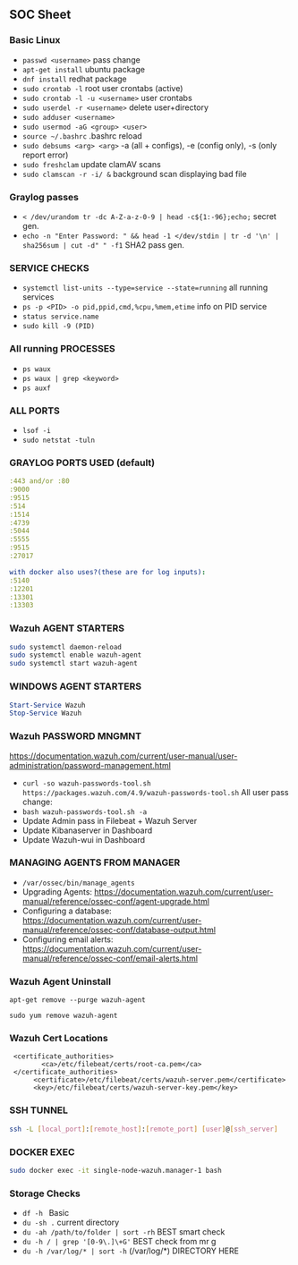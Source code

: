 ## SOC Sheet ##

### Basic Linux ###
- ```passwd <username>``` pass change
- ```apt-get install``` ubuntu package
- ```dnf install``` redhat package
- ```sudo crontab -l``` root user crontabs (active)
- ```sudo crontab -l -u <username>``` user crontabs
- ```sudo userdel -r <username>``` delete user+directory
- ```sudo adduser <username>```
- ```sudo usermod -aG <group> <user>```
- ```source ~/.bashrc``` .bashrc reload
- ```sudo debsums <arg> <arg>``` -a (all + configs), -e (config only), -s (only report error)
- ```sudo freshclam``` update clamAV scans
- ```sudo clamscan -r -i/ &``` background scan displaying bad file

### Graylog passes ###
- ```< /dev/urandom tr -dc A-Z-a-z-0-9 | head -c${1:-96};echo;``` secret gen.
- ```echo -n "Enter Password: " && head -1 </dev/stdin | tr -d '\n' | sha256sum | cut -d" " -f1``` SHA2 pass gen.

### SERVICE CHECKS ###
- ```systemctl list-units --type=service --state=running``` all running services
- ```ps -p <PID> -o pid,ppid,cmd,%cpu,%mem,etime``` info on PID service
- ```status service.name```
- ```sudo kill -9 (PID)```

### All running PROCESSES ###
- ```ps waux```
- ```ps waux | grep <keyword>```
- ```ps auxf```

### ALL PORTS ###
- ```lsof -i```
- ```sudo netstat -tuln```

### GRAYLOG PORTS USED (default) ###
```yaml
:443 and/or :80
:9000
:9515
:514
:1514
:4739
:5044
:5555
:9515
:27017

with docker also uses?(these are for log inputs):
:5140
:12201
:13301
:13303
```
### Wazuh AGENT STARTERS ###
```bash
sudo systemctl daemon-reload
sudo systemctl enable wazuh-agent
sudo systemctl start wazuh-agent
```

### WINDOWS AGENT STARTERS ###
```ps1
Start-Service Wazuh
Stop-Service Wazuh
```

### Wazuh PASSWORD MNGMNT ###
https://documentation.wazuh.com/current/user-manual/user-administration/password-management.html  
- ```curl -so wazuh-passwords-tool.sh https://packages.wazuh.com/4.9/wazuh-passwords-tool.sh```
  All user pass change:
- ```bash wazuh-passwords-tool.sh -a```
- Update Admin pass in Filebeat + Wazuh Server
- Update Kibanaserver in Dashboard
- Update Wazuh-wui in Dashboard

### MANAGING AGENTS FROM MANAGER ###
- ```/var/ossec/bin/manage_agents```
- Upgrading Agents: https://documentation.wazuh.com/current/user-manual/reference/ossec-conf/agent-upgrade.html
- Configuring a database: https://documentation.wazuh.com/current/user-manual/reference/ossec-conf/database-output.html
- Configuring email alerts: https://documentation.wazuh.com/current/user-manual/reference/ossec-conf/email-alerts.html

### Wazuh Agent Uninstall ###
```
apt-get remove --purge wazuh-agent
```
```
sudo yum remove wazuh-agent
```

### Wazuh Cert Locations ###
```
 <certificate_authorities>
        <ca>/etc/filebeat/certs/root-ca.pem</ca>
 </certificate_authorities>
      <certificate>/etc/filebeat/certs/wazuh-server.pem</certificate>
      <key>/etc/filebeat/certs/wazuh-server-key.pem</key>
```
### SSH TUNNEL ###
```bash
ssh -L [local_port]:[remote_host]:[remote_port] [user]@[ssh_server]
```

### DOCKER EXEC ###
```bash
sudo docker exec -it single-node-wazuh.manager-1 bash
```

### Storage Checks ###
- ```df -h ``` Basic
- ```du -sh .``` current directory
- ```du -ah /path/to/folder | sort -rh``` BEST smart check
- ```du -h / | grep '[0-9\.]\+G'``` BEST check from mr g
- ```du -h /var/log/* | sort -h``` (/var/log/*) DIRECTORY HERE
